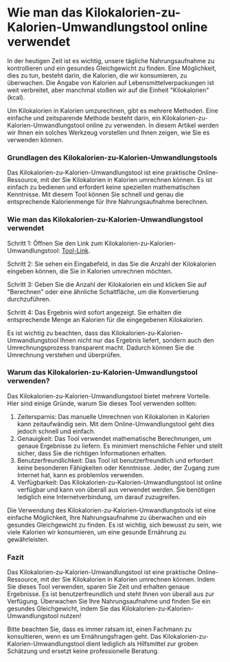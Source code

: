 Wie man das Kilokalorien-zu-Kalorien-Umwandlungstool online verwendet
=====================================================================

In der heutigen Zeit ist es wichtig, unsere tägliche Nahrungsaufnahme zu kontrollieren und ein gesundes Gleichgewicht zu finden. Eine Möglichkeit, dies zu tun, besteht darin, die Kalorien, die wir konsumieren, zu überwachen. Die Angabe von Kalorien auf Lebensmittelverpackungen ist weit verbreitet, aber manchmal stoßen wir auf die Einheit "Kilokalorien" (kcal).

Um Kilokalorien in Kalorien umzurechnen, gibt es mehrere Methoden. Eine einfache und zeitsparende Methode besteht darin, ein Kilokalorien-zu-Kalorien-Umwandlungstool online zu verwenden. In diesem Artikel werden wir Ihnen ein solches Werkzeug vorstellen und Ihnen zeigen, wie Sie es verwenden können.

### Grundlagen des Kilokalorien-zu-Kalorien-Umwandlungstools

Das Kilokalorien-zu-Kalorien-Umwandlungstool ist eine praktische Online-Ressource, mit der Sie Kilokalorien in Kalorien umrechnen können. Es ist einfach zu bedienen und erfordert keine speziellen mathematischen Kenntnisse. Mit diesem Tool können Sie schnell und genau die entsprechende Kalorienmenge für Ihre Nahrungsaufnahme berechnen.

### Wie man das Kilokalorien-zu-Kalorien-Umwandlungstool verwendet

Schritt 1: Öffnen Sie den Link zum Kilokalorien-zu-Kalorien-Umwandlungstool: [Tool-Link](https://www.onlinecalculatorsfree.com/de/convert/kilocalories-to-calories.html).

Schritt 2: Sie sehen ein Eingabefeld, in das Sie die Anzahl der Kilokalorien eingeben können, die Sie in Kalorien umrechnen möchten.

Schritt 3: Geben Sie die Anzahl der Kilokalorien ein und klicken Sie auf "Berechnen" oder eine ähnliche Schaltfläche, um die Konvertierung durchzuführen.

Schritt 4: Das Ergebnis wird sofort angezeigt. Sie erhalten die entsprechende Menge an Kalorien für die eingegebenen Kilokalorien.

Es ist wichtig zu beachten, dass das Kilokalorien-zu-Kalorien-Umwandlungstool Ihnen nicht nur das Ergebnis liefert, sondern auch den Umrechnungsprozess transparent macht. Dadurch können Sie die Umrechnung verstehen und überprüfen.

### Warum das Kilokalorien-zu-Kalorien-Umwandlungstool verwenden?

Das Kilokalorien-zu-Kalorien-Umwandlungstool bietet mehrere Vorteile. Hier sind einige Gründe, warum Sie dieses Tool verwenden sollten:

1. Zeitersparnis: Das manuelle Umrechnen von Kilokalorien in Kalorien kann zeitaufwändig sein. Mit dem Online-Umwandlungstool geht dies jedoch schnell und einfach.
2. Genauigkeit: Das Tool verwendet mathematische Berechnungen, um genaue Ergebnisse zu liefern. Es minimiert menschliche Fehler und stellt sicher, dass Sie die richtigen Informationen erhalten.
3. Benutzerfreundlichkeit: Das Tool ist benutzerfreundlich und erfordert keine besonderen Fähigkeiten oder Kenntnisse. Jeder, der Zugang zum Internet hat, kann es problemlos verwenden.
4. Verfügbarkeit: Das Kilokalorien-zu-Kalorien-Umwandlungstool ist online verfügbar und kann von überall aus verwendet werden. Sie benötigen lediglich eine Internetverbindung, um darauf zuzugreifen.

Die Verwendung des Kilokalorien-zu-Kalorien-Umwandlungstools ist eine einfache Möglichkeit, Ihre Nahrungsaufnahme zu überwachen und ein gesundes Gleichgewicht zu finden. Es ist wichtig, sich bewusst zu sein, wie viele Kalorien wir konsumieren, um eine gesunde Ernährung zu gewährleisten.

### Fazit

Das Kilokalorien-zu-Kalorien-Umwandlungstool ist eine praktische Online-Ressource, mit der Sie Kilokalorien in Kalorien umrechnen können. Indem Sie dieses Tool verwenden, sparen Sie Zeit und erhalten genaue Ergebnisse. Es ist benutzerfreundlich und steht Ihnen von überall aus zur Verfügung. Überwachen Sie Ihre Nahrungsaufnahme und finden Sie ein gesundes Gleichgewicht, indem Sie das Kilokalorien-zu-Kalorien-Umwandlungstool nutzen!

Bitte beachten Sie, dass es immer ratsam ist, einen Fachmann zu konsultieren, wenn es um Ernährungsfragen geht. Das Kilokalorien-zu-Kalorien-Umwandlungstool dient lediglich als Hilfsmittel zur groben Schätzung und ersetzt keine professionelle Beratung.